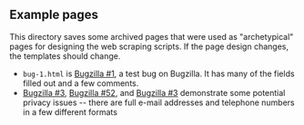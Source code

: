 ## Example pages

This directory saves some archived pages that were used as "archetypical" pages for designing
the web scraping scripts. If the page design changes, the templates should change.

 - `bug-1.html` is [Bugzilla #1](https://bugs.r-project.org/bugzilla/show_bug.cgi?id=1), a test bug on Bugzilla. It has many of the fields filled out and a few comments.
 - [Bugzilla #3](https://bugs.r-project.org/bugzilla/show_bug.cgi?id=3), [Bugzilla #52](https://bugs.r-project.org/bugzilla/show_bug.cgi?id=52), and [Bugzilla #3](https://bugs.r-project.org/bugzilla/show_bug.cgi?id=65) demonstrate some potential privacy issues -- there are full e-mail addresses and telephone numbers in a few different formats
 